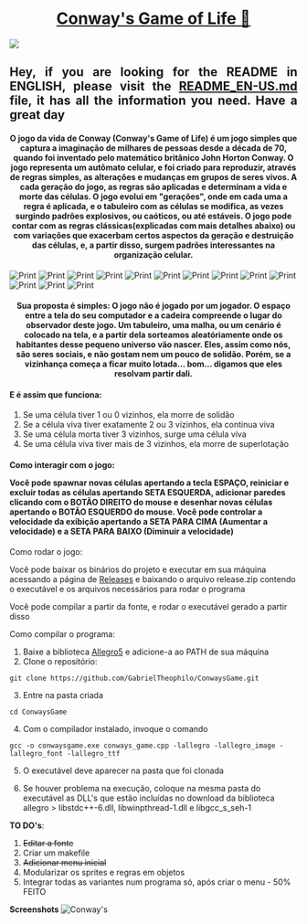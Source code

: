 <h1 align="center"><a href="https://pt.wikipedia.org/wiki/Jogo_da_vida">Conway's Game of Life 🚀</a></h1>
<img src="https://i.imgur.com/cw42u24.png"/>
<h2 align="center" style="text-align: justify;">Hey, if you are looking for the README in ENGLISH, please visit the <a href="https://github.com/GabrielTheophilo/ConwaysGame/blob/main/README_EN-US.md">README_EN-US.md </a>file, it has all the information you need. Have a great day</h2>



<h4 align="center">O jogo da vida de Conway (Conway's Game of Life) é um jogo simples que captura a imaginação de milhares de pessoas desde a década de 70, quando foi inventado pelo matemático britânico John Horton Conway. O jogo representa um autômato celular, e foi criado para reproduzir, através de regras simples, as alterações e mudanças em grupos de seres vivos. A cada geração do jogo, as regras são aplicadas e determinam a vida e morte das células. O jogo evolui em "gerações", onde em cada uma a regra é aplicada, e o tabuleiro com as células se modifica, as vezes surgindo padrões explosivos, ou caóticos, ou até estáveis. O jogo pode contar com as regras clássicas(explicadas com mais detalhes abaixo) ou com variações que exacerbam certos aspectos da geração e destruição das células, e, a partir disso, surgem padrões interessantes na organização celular.</h4>

![Print](https://i.imgur.com/f0Zpsrh.png)
![Print](https://i.imgur.com/WiwWx3g.png)
![Print](https://i.imgur.com/JbQrbwK.png)
![Print](https://i.imgur.com/99r3LdX.png)
![Print](https://i.imgur.com/6Wh4Osj.png)
![Print](https://i.imgur.com/c13JW0P.png)
![Print](https://i.imgur.com/d5AsvU4.png)
![Print](https://i.imgur.com/kAXiXqk.png)
![Print](https://i.imgur.com/iiew6CL.png)
![Print](https://i.imgur.com/VBgzvHA.png)
![Print](https://i.imgur.com/rK4Kt4G.png)
![Print](https://i.imgur.com/uPcmzK8.png)
![Print](https://i.imgur.com/pw9oe9w.png)


<h4 align="center">Sua proposta é simples: O jogo não é jogado por um jogador. O espaço entre a tela do seu computador e a cadeira compreende o lugar do observador deste jogo. Um tabuleiro, uma malha, ou um cenário é colocado na tela, e a partir dela sorteamos aleatóriamente onde os habitantes desse pequeno universo vão nascer.
Eles, assim como nós, são seres sociais, e não gostam nem um pouco de solidão. Porém, se a vizinhança começa a ficar muito lotada... bom... digamos que eles resolvam partir dali.</h4>
<h4>E é assim que funciona:</h4>
<ol>
  <li>Se uma célula tiver 1 ou 0 vizinhos, ela morre de solidão</li>
  <li>Se a célula viva tiver exatamente 2 ou 3 vizinhos, ela continua viva</li>
  <li>Se uma célula morta tiver 3 vizinhos, surge uma célula viva</li>
  <li>Se uma célula viva tiver mais de 3 vizinhos, ela morre de superlotação</li>
</ol>




<h4>Como interagir com o jogo:

Você pode spawnar novas células apertando a tecla ESPAÇO, reiniciar e excluir todas as células apertando SETA ESQUERDA, adicionar paredes clicando com o BOTÃO DIREITO do mouse e desenhar novas células apertando o BOTÃO ESQUERDO do mouse.
Você pode controlar a velocidade da exibição apertando a SETA PARA CIMA (Aumentar a velocidade) e a SETA PARA BAIXO (Diminuir a velocidade) </h4>


Como rodar o jogo:

Você pode baixar os binários do projeto e executar em sua máquina acessando a página de [Releases](https://github.com/GabrielTheophilo/ConwaysGame/releases/tag/v0.0.1-alpha) e baixando o arquivo release.zip contendo o executável e os arquivos necessários para rodar o programa

Você pode compilar a partir da fonte, e rodar o executável gerado a partir disso

Como compilar o programa:
1. Baixe a biblioteca [Allegro5](https://liballeg.org/) e adicione-a ao PATH de sua máquina
2. Clone o repositório:
```console
git clone https://github.com/GabrielTheophilo/ConwaysGame.git
```
3. Entre na pasta criada
```console
cd ConwaysGame
```
4. Com o compilador instalado, invoque o comando
```console
gcc -o conwaysgame.exe conways_game.cpp -lallegro -lallegro_image -lallegro_font -lallegro_ttf
```
5. O executável deve aparecer na pasta que foi clonada

6. Se houver problema na execução, coloque na mesma pasta do executável as DLL's que estão incluídas no download da biblioteca allegro > libstdc++-6.dll, libwinpthread-1.dll e libgcc_s_seh-1

**TO DO's**:
1. ~~Editar a fonte~~
2. Criar um makefile
3. ~~Adicionar menu inicial~~
4. Modularizar os sprites e regras em objetos
5. Integrar todas as variantes num programa só, após criar o menu -  50% FEITO

**Screenshots**
![Conway's](https://i.imgur.com/GYDB4mp.png)
